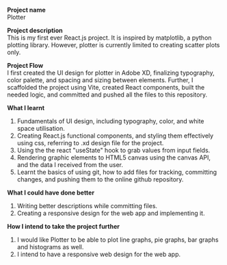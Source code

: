 **Project name**<br />
Plotter

**Project description**<br />
This is my first ever React.js project. It is inspired by matplotlib, a python plotting library. However, plotter is currently limited to creating scatter plots only.

**Project Flow**<br />
I first created the UI design for plotter in Adobe XD, finalizing typography, color palette, and spacing and sizing between elements. Further, I scaffolded the project using Vite, created React components, built the needed logic, and committed and pushed all the files to this repository.

**What I learnt**
1. Fundamentals of UI design, including typography, color, and white space utilisation.
2. Creating React.js functional components, and styling them effectively using css, referring to .xd design file for the project.
3. Using the the react "useState" hook to grab values from input fields.
4. Rendering graphic elements to HTML5 canvas using the canvas API, and the data I received from the user.
5. Learnt the basics of using git, how to add files for tracking, committing changes, and pushing them to the online github repository.

**What I could have done better**
1. Writing better descriptions while committing files.
2. Creating a responsive design for the web app and implementing it.

**How I intend to take the project further**
1. I would like Plotter to be able to plot line graphs, pie graphs, bar graphs and histograms as well.
2. I intend to have a responsive web design for the web app.
